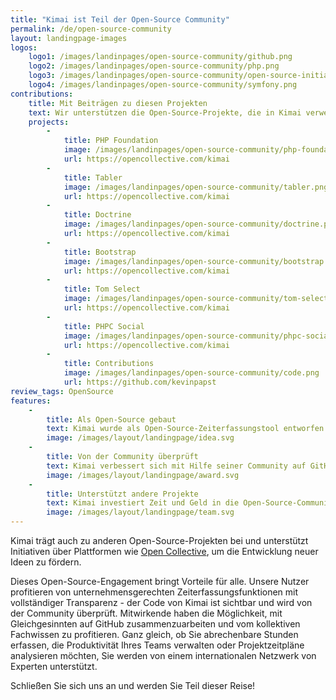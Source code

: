 ```yaml
---
title: "Kimai ist Teil der Open-Source Community"
permalink: /de/open-source-community
layout: landingpage-images
logos:
    logo1: /images/landinpages/open-source-community/github.png
    logo2: /images/landinpages/open-source-community/php.png
    logo3: /images/landinpages/open-source-community/open-source-initiative.png
    logo4: /images/landinpages/open-source-community/symfony.png
contributions:
    title: Mit Beiträgen zu diesen Projekten
    text: Wir unterstützen die Open-Source-Projekte, die in Kimai verwendet werden, sowohl finanziell als auch mit Zeit, um eine lebendige Open-Source Gemeinschaft zu schaffen.
    projects:
        -
            title: PHP Foundation
            image: /images/landinpages/open-source-community/php-foundation.png
            url: https://opencollective.com/kimai
        -
            title: Tabler
            image: /images/landinpages/open-source-community/tabler.png
            url: https://opencollective.com/kimai
        -
            title: Doctrine
            image: /images/landinpages/open-source-community/doctrine.png
            url: https://opencollective.com/kimai
        -
            title: Bootstrap
            image: /images/landinpages/open-source-community/bootstrap.png
            url: https://opencollective.com/kimai
        -
            title: Tom Select
            image: /images/landinpages/open-source-community/tom-select.png
            url: https://opencollective.com/kimai
        -
            title: PHPC Social
            image: /images/landinpages/open-source-community/phpc-social.png
            url: https://opencollective.com/kimai
        -
            title: Contributions
            image: /images/landinpages/open-source-community/code.png
            url: https://github.com/kevinpapst
review_tags: OpenSource
features:
    -
        title: Als Open-Source gebaut
        text: Kimai wurde als Open-Source-Zeiterfassungstool entworfen und gebaut.
        image: /images/layout/landingpage/idea.svg
    -
        title: Von der Community überprüft
        text: Kimai verbessert sich mit Hilfe seiner Community auf GitHub.
        image: /images/layout/landingpage/award.svg
    -
        title: Unterstützt andere Projekte
        text: Kimai investiert Zeit und Geld in die Open-Source-Community.
        image: /images/layout/landingpage/team.svg
---
```


Kimai trägt auch zu anderen Open-Source-Projekten bei und unterstützt Initiativen über Plattformen wie [Open Collective](https://opencollective.com/kimai), um die Entwicklung neuer Ideen zu fördern.

Dieses Open-Source-Engagement bringt Vorteile für alle.
Unsere Nutzer profitieren von unternehmensgerechten Zeiterfassungsfunktionen mit vollständiger Transparenz - der Code von Kimai ist sichtbar und wird von der Community überprüft.
Mitwirkende haben die Möglichkeit, mit Gleichgesinnten auf GitHub zusammenzuarbeiten und vom kollektiven Fachwissen zu profitieren.
Ganz gleich, ob Sie abrechenbare Stunden erfassen, die Produktivität Ihres Teams verwalten oder Projektzeitpläne analysieren möchten, Sie werden von einem internationalen Netzwerk von Experten unterstützt.

Schließen Sie sich uns an und werden Sie Teil dieser Reise!
